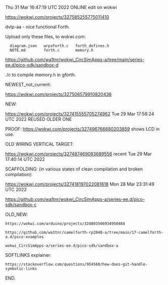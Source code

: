 Thu 31 Mar 16:47:19 UTC 2022  ONLINE edit on wokwi

  https://wokwi.com/projects/327585255775011410

dvlp-aa  -  nice  functional  Forth.

Upload only these files, to wokwi.com:

```
  diagram.json   wrpsForth.c   forth_defines.h
  NOTE.md        forth.c       memory.h
```

  https://github.com/wa1tnr/wokwi_CircSimApps-a/tree/main/series-ee.d/pico-sdk/sandbox-d

./c to compile memory.h in gforth.



  NEWEST_not_current:

  https://wokwi.com/projects/327506579910820436

  NEW:

  https://wokwi.com/projects/327415555705274962  Tue 29 Mar 17:58:24 UTC 2022  REUSED OLDER ONE

  PROOF:
  https://wokwi.com/projects/327496766680203859  shows LCD in use.

  OLD WIRING VERTICAL TARGET:

  https://wokwi.com/projects/327487469083689556  recent  Tue 29 Mar 17:40:14 UTC 2022

  SCAFFOLDING:  (in various states of clean compilation and broken compilation):
  
  https://wokwi.com/projects/327418197022081618    Mon 28 Mar 23:31:49 UTC 2022

  https://github.com/wa1tnr/wokwi_CircSimApps-a/series-ee.d/pico-sdk/sandbox-c

  OLD_NEW:

    https://wokwi.com/arduino/projects/324803566934950484

    https://github.com/wa1tnr/camelforth-rp2040-a/tree/main/17-camelforth-a.d/pico-examples

    wokwi_CircSimApps-a/series-ee.d/pico-sdk/sandbox-a

  SOFTLINKS explainer:

    https://stackoverflow.com/questions/954560/how-does-git-handle-symbolic-links

END.
